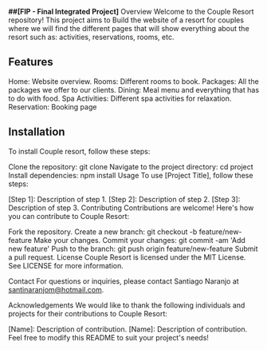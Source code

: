 **##[FIP - Final Integrated Project]**
Overview
Welcome to the Couple Resort repository! This project aims to Build the website of a resort for couples where we will find the different pages that will show everything about the resort such as: activities, reservations, rooms, etc.

## Features
Home: Website overview.
Rooms: Different rooms to book.
Packages: All the packages we offer to our clients.
Dining: Meal menu and everything that has to do with food.
Spa Activities: Different spa activities for relaxation.
Reservation: Booking page

## Installation
To install Couple resort, follow these steps:

Clone the repository: git clone 
Navigate to the project directory: cd project
Install dependencies: npm install
Usage
To use [Project Title], follow these steps:

[Step 1]: Description of step 1.
[Step 2]: Description of step 2.
[Step 3]: Description of step 3.
Contributing
Contributions are welcome! Here's how you can contribute to Couple Resort:

Fork the repository.
Create a new branch: git checkout -b feature/new-feature
Make your changes.
Commit your changes: git commit -am 'Add new feature'
Push to the branch: git push origin feature/new-feature
Submit a pull request.
License
Couple Resort is licensed under the MIT License. See LICENSE for more information.

Contact
For questions or inquiries, please contact Santiago Naranjo at santinaranjom@hotmail.com.

Acknowledgements
We would like to thank the following individuals and projects for their contributions to Couple Resort:

[Name]: Description of contribution.
[Name]: Description of contribution.
Feel free to modify this README to suit your project's needs!
